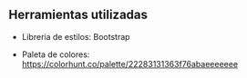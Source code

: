 ## Herramientas utilizadas

- Libreria de estilos: Bootstrap

- Paleta de colores: https://colorhunt.co/palette/22283131363f76abaeeeeeee

